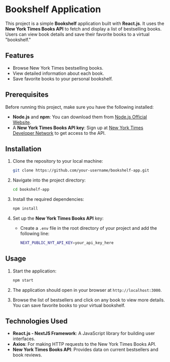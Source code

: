 # Bookshelf Application

This project is a simple **Bookshelf** application built with **React.js**. It uses the **New York Times Books API** to fetch and display a list of bestselling books. Users can view book details and save their favorite books to a virtual "bookshelf."

## Features

- Browse New York Times bestselling books.
- View detailed information about each book.
- Save favorite books to your personal bookshelf.

## Prerequisites

Before running this project, make sure you have the following installed:

- **Node.js** and **npm**: You can download them from [Node.js Official Website](https://nodejs.org/).
- A **New York Times Books API key**: Sign up at [New York Times Developer Network](https://developer.nytimes.com/) to get access to the API.

## Installation

1. Clone the repository to your local machine:

    ```bash
    git clone https://github.com/your-username/bookshelf-app.git
    ```

2. Navigate into the project directory:

    ```bash
    cd bookshelf-app
    ```

3. Install the required dependencies:

    ```bash
    npm install
    ```

4. Set up the **New York Times Books API** key:

    - Create a `.env` file in the root directory of your project and add the following line:

      ```bash
      NEXT_PUBLIC_NYT_API_KEY=your_api_key_here
      ```

## Usage

1. Start the application:

    ```bash
    npm start
    ```

2. The application should open in your browser at `http://localhost:3000`.

3. Browse the list of bestsellers and click on any book to view more details. You can save favorite books to your virtual bookshelf.

## Technologies Used

- **React.js - NextJS Framework**: A JavaScript library for building user interfaces.
- **Axios**: For making HTTP requests to the New York Times Books API.
- **New York Times Books API**: Provides data on current bestsellers and book reviews.


